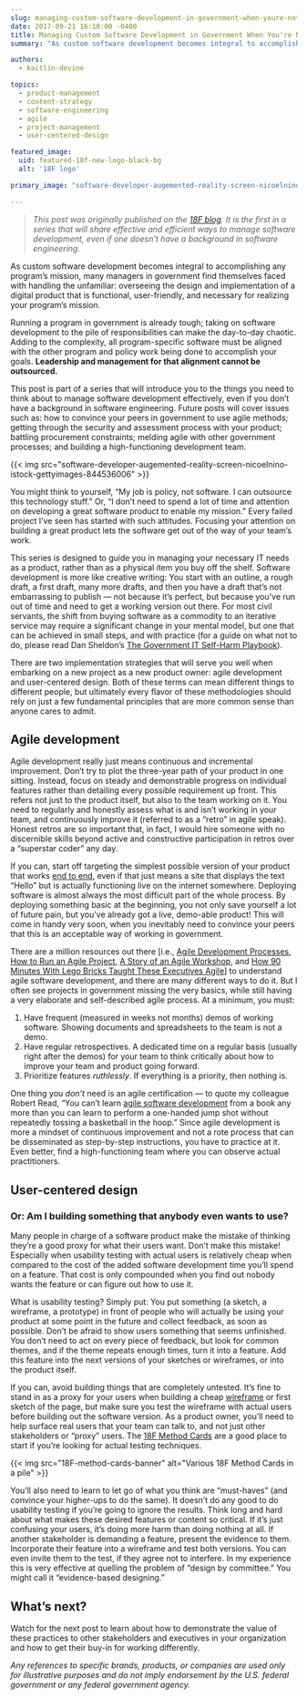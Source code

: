 ```yaml
---
slug: managing-custom-software-development-in-government-when-youre-not-a-software-engineer
date: 2017-09-21 16:10:00 -0400
title: Managing Custom Software Development in Government When You're Not a Software Engineer
summary: "As custom software development becomes integral to accomplishing any program's mission, many managers in government find themselves faced with handling the unfamiliar: overseeing the design and implementation of a digital product that is functional, user-friendly, and necessary for realizing your program’s mission."

authors:
  - kaitlin-devine

topics:
  - product-management
  - content-strategy
  - software-engineering
  - agile
  - project-management
  - user-centered-design

featured_image:
  uid: featured-18f-new-logo-black-bg
  alt: '18F logo'

primary_image: "software-developer-augemented-reality-screen-nicoelnino-istock-gettyimages-844536006"

---
```


> _This post was originally published on the [18F blog](https://18f.gsa.gov/2017/09/20/managing-custom-software-development-in-government-when-youre-not-a-software-engineer/). It is the first in a series that will share effective and efficient ways to manage software development, even if one doesn’t have a background in software engineering._

As custom software development becomes integral to accomplishing any program’s mission, many managers in government find themselves faced with handling the unfamiliar: overseeing the design and implementation of a digital product that is functional, user-friendly, and necessary for realizing your program’s mission.

Running a program in government is already tough; taking on software development to the pile of responsibilities can make the day-to-day chaotic. Adding to the complexity, all program-specific software must be aligned with the other program and policy work being done to accomplish your goals. **Leadership and management for that alignment cannot be outsourced.**

This post is part of a series that will introduce you to the things you need to think about to manage software development effectively, even if you don’t have a background in software engineering. Future posts will cover issues such as: how to convince your peers in government to use agile methods; getting through the security and assessment process with your product; battling procurement constraints; melding agile with other government processes; and building a high-functioning development team.

{{< img src="software-developer-augemented-reality-screen-nicoelnino-istock-gettyimages-844536006" >}}

You might think to yourself, “My job is policy, not software. I can outsource this technology stuff.” Or, “I don’t need to spend a lot of time and attention on developing a great software product to enable my mission.” Every failed project I’ve seen has started with such attitudes. Focusing your attention on building a great product lets the software get out of the way of your team’s work.

This series is designed to guide you in managing your necessary IT needs as a product, rather than as a physical item you buy off the shelf. Software development is more like creative writing: You start with an outline, a rough draft, a first draft, many more drafts, and then you have a draft that’s not embarrassing to publish — not because it’s perfect, but because you’ve run out of time and need to get a working version out there. For most civil servants, the shift from buying software as a commodity to an iterative service may require a significant change in your mental model, but one that can be achieved in small steps, and with practice (for a guide on what not to do, please read Dan Sheldon’s [The Government IT Self-Harm Playbook](https://medium.com/@sheldonline/the-government-it-self-harm-playbook-6537d3920f65#.ab2mvocaz)).

There are two implementation strategies that will serve you well when embarking on a new project as a new product owner: agile development and user-centered design. Both of these terms can mean different things to different people, but ultimately every flavor of these methodologies should rely on just a few fundamental principles that are more common sense than anyone cares to admit.

## Agile development

Agile development really just means continuous and incremental improvement. Don’t try to plot the three-year path of your product in one sitting. Instead, focus on steady and demonstrable progress on individual features rather than detailing every possible requirement up front. This refers not just to the product itself, but also to the team working on it. You need to regularly and honestly assess what is and isn’t working in your team, and continuously improve it (referred to as a “retro” in agile speak). Honest retros are so important that, in fact, I would hire someone with no discernible skills beyond active and constructive participation in retros over a “superstar coder” any day.

If you can, start off targeting the simplest possible version of your product that works [end to end](https://18f.gsa.gov/2017/01/11/the-best-way-to-build-big-is-to-start-small/), even if that just means a site that displays the text “Hello” but is actually functioning live on the internet somewhere. Deploying software is almost always the most difficult part of the whole process. By deploying something basic at the beginning, you not only save yourself a lot of future pain, but you’ve already got a live, demo-able product! This will come in handy very soon, when you inevitably need to convince your peers that this is an acceptable way of working in government.

There are a million resources out there [i.e., [Agile Development Processes](https://modularcontracting.18f.gov/agile-development/), [How to Run an Agile Project](https://www.youtube.com/watch?v=FpBjClJTVQ0), [A Story of an Agile Workshop](https://18f.gsa.gov/2015/02/11/a-story-of-an-agile-workshop/), and [How 90 Minutes With Lego Bricks Taught These Executives Agile](https://18f.gsa.gov/2015/08/31/how-playing-with-legos-taught-executives-agile/)] to understand agile software development, and there are many different ways to do it. But I often see projects in government missing the very basics, while still having a very elaborate and self-described agile process. At a minimum, you must:

1.  Have frequent (measured in weeks not months) demos of working software. Showing documents and spreadsheets to the team is not a demo.
2.  Have regular retrospectives. A dedicated time on a regular basis (usually right after the demos) for your team to think critically about how to improve your team and product going forward.
3.  Prioritize features _ruthlessly_. If everything is a priority, then nothing is.

One thing you _don’t_ need is an agile certification — to quote my colleague Robert Read, “You can’t learn [agile software development](http://agilemanifesto.org/) from a book any more than you can learn to perform a one-handed jump shot without repeatedly tossing a basketball in the hoop.” Since agile development is more a mindset of continuous improvement and not a rote process that can be disseminated as step-by-step instructions, you have to practice at it. Even better, find a high-functioning team where you can observe actual practitioners.

## User-centered design

### Or: Am I building something that anybody even wants to use?

Many people in charge of a software product make the mistake of thinking they’re a good proxy for what their users want. Don’t make this mistake! Especially when usability testing with actual users is relatively cheap when compared to the cost of the added software development time you’ll spend on a feature. That cost is only compounded when you find out nobody wants the feature or can figure out how to use it.

What is usability testing? Simply put: You put something (a sketch, a wireframe, a prototype) in front of people who will actually be using your product at some point in the future and collect feedback, as soon as possible. Don’t be afraid to show users something that seems unfinished. You don’t need to act on every piece of feedback, but look for common themes, and if the theme repeats enough times, turn it into a feature. Add this feature into the next versions of your sketches or wireframes, or into the product itself.

If you can, avoid building things that are completely untested. It’s fine to stand in as a proxy for your users when building a cheap [wireframe](https://www.usability.gov/how-to-and-tools/methods/wireframing.html) or first sketch of the page, but make sure you test the wireframe with actual users before building out the software version. As a product owner, you’ll need to help surface real users that your team can talk to, and not just other stakeholders or “proxy” users. The [18F Method Cards](https://18f.gsa.gov/2015/08/10/18f-design-methods/) are a good place to start if you’re looking for actual testing techniques.

{{< img src="18F-method-cards-banner" alt="Various 18F Method Cards in a pile" >}}

You’ll also need to learn to let go of what you think are “must-haves” (and convince your higher-ups to do the same). It doesn’t do any good to do usability testing if you’re going to ignore the results. Think long and hard about what makes these desired features or content so critical. If it’s just confusing your users, it’s doing more harm than doing nothing at all. If another stakeholder is demanding a feature, present the evidence to them. Incorporate their feature into a wireframe and test both versions. You can even invite them to the test, if they agree not to interfere. In my experience this is very effective at quelling the problem of “design by committee.” You might call it “evidence-based designing.”

## What’s next?

Watch for the next post to learn about how to demonstrate the value of these practices to other stakeholders and executives in your organization and how to get their buy-in for working differently.

_Any references to specific brands, products, or companies are used only for illustrative purposes and do not imply endorsement by the U.S. federal government or any federal government agency._
